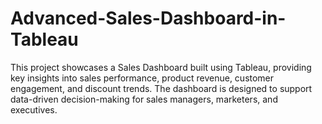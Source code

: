 # Advanced-Sales-Dashboard-in-Tableau
This project showcases a Sales Dashboard built using Tableau, providing key insights into sales performance, product revenue, customer engagement, and discount trends. The dashboard is designed to support data-driven decision-making for sales managers, marketers, and executives.
